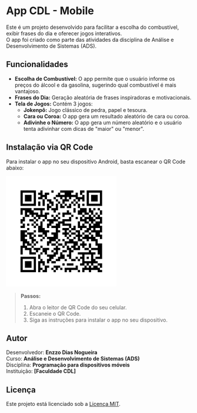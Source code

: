 # App CDL - Mobile

Este é um projeto desenvolvido para facilitar a escolha do combustível, exibir frases do dia e oferecer jogos interativos.<br>
O app foi criado como parte das atividades da disciplina de Análise e Desenvolvimento de Sistemas (ADS).

## Funcionalidades

- **Escolha de Combustível:** O app permite que o usuário informe os preços do álcool e da gasolina, sugerindo qual combustível é mais vantajoso.
- **Frases do Dia:** Geração aleatória de frases inspiradoras e motivacionais.
- **Tela de Jogos:** Contém 3 jogos:
  - **Jokenpô:** Jogo clássico de pedra, papel e tesoura.
  - **Cara ou Coroa:** O app gera um resultado aleatório de cara ou coroa.
  - **Adivinhe o Número:** O app gera um número aleatório e o usuário tenta adivinhar com dicas de "maior" ou "menor".

## Instalação via QR Code

Para instalar o app no seu dispositivo Android, basta escanear o QR Code abaixo:

![QR Code](qrcode.png)

> **Passos:**
> 1. Abra o leitor de QR Code do seu celular.
> 2. Escaneie o QR Code.
> 3. Siga as instruções para instalar o app no seu dispositivo.

## Autor

Desenvolvedor: **Enzzo Dias Nogueira** <br>
Curso: **Análise e Desenvolvimento de Sistemas (ADS)** <br>
Disciplina: **Programação para dispositivos móveis** <br>
Instituição: **[Faculdade CDL]**

## Licença

Este projeto está licenciado sob a [Licença MIT](LICENSE).
